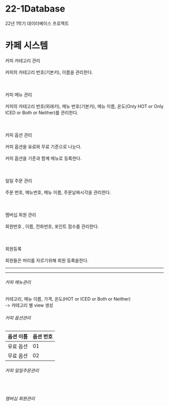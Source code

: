 # 22-1Database
22년 1학기 데이터베이스 프로젝트

<h1>카페 시스템</h1>
커피 카테고리 관리<br>
<br>
커피의 카테고리 번호(기본키), 이름을 관리한다.<br>
<br>
<br>
<br>
커피 메뉴 관리<br>
<br>
커피의 카테고리 번호(외래키), 메뉴 번호(기본키), 메뉴 이름, 온도(Only HOT or Only ICED or Both or Neither)를 관리한다.<br>
<br>
<br>
<br>
커피 옵션 관리<br>
<br>
커피 옵션을 유료와 무료 기준으로 나눈다.<br>
<br>
커피 옵션을 기준과 함께 메뉴로 등록한다. <br>
<br>
<br>
<br>
일일 주문 관리<br>
<br>
주문 번호, 메뉴번호, 메뉴 이름, 주문날짜시각을 관리한다.<br>
<br>
<br>
<br>
멤버십 회원 관리<br>
<br>
회원번호 , 이름, 전화번호, 포인트 점수를 관리한다.<br>
<br>
<br>
<br>
회원등록<br>
<br>
회원들은 머리를 자르기위해 회원 등록을한다.<br>

<hr>
<hr>
<h6>커피 메뉴관리</h6>
<h7>카테고리, 메뉴 이름, 가격, 온도(HOT or ICED or Both or Neither)</h7><br>
-> 카테고리 별 view 생성<br>

<h6>커피 옵션관리</h6>
<table>
  <thead>
    <th>옵션 이름</th>
    <th>옵션 번호</th>
  </thead>
  <tbody>
    <tr>
      <td>유료 옵션</td>
      <td>01</td>
    </tr>
    <tr>
      <td>무료 옵션</td>
      <td>02</td>
    </tr>
  </tbody>
</table>

<h6>커피 일일주문관리</h6><br>
<h6>멤버십 회원관리</h6><br>
